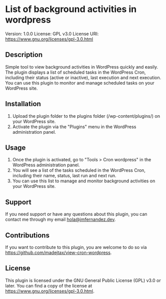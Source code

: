 # List of background activities in wordpress

Version: 1.0.0
License: GPL v3.0
License URI: https://www.gnu.org/licenses/gpl-3.0.html

## Description
Simple tool to view background activities in WordPress quickly and easily. The plugin displays a list of scheduled tasks in the WordPress Cron, including their status (active or inactive), last execution and next execution. You can use this plugin to monitor and manage scheduled tasks on your WordPress site.

## Installation
1. Upload the plugin folder to the plugins folder (/wp-content/plugins/) on your WordPress site.
2. Activate the plugin via the "Plugins" menu in the WordPress administration panel.

## Usage
1. Once the plugin is activated, go to "Tools > Cron wordpress" in the WordPress administration panel.
2. You will see a list of the tasks scheduled in the WordPress Cron, including their name, status, last run and next run.
3. You can use this list to manage and monitor background activities on your WordPress site.

## Support
If you need support or have any questions about this plugin, you can contact me through my email hola@jmfernandez.dev.

## Contributions
If you want to contribute to this plugin, you are welcome to do so via https://github.com/madejtax/view-cron-wordpress.

## License
This plugin is licensed under the GNU General Public License (GPL) v3.0 or later. You can find a copy of the license at https://www.gnu.org/licenses/gpl-3.0.html.
